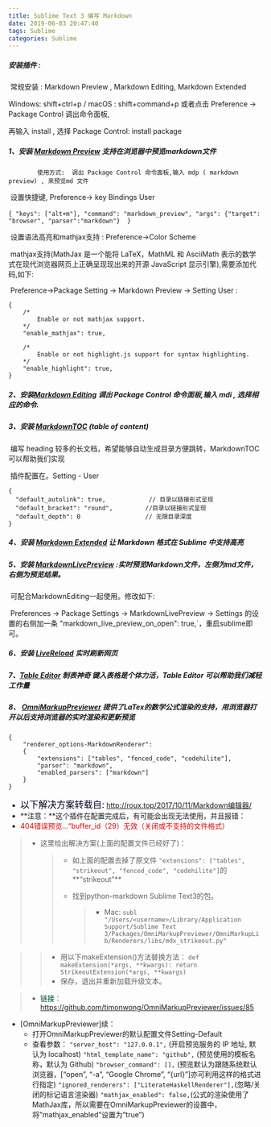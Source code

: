 ```yaml
---
title: Sublime Text 3 编写 Markdown
date: 2019-06-03 20:47:40
tags: Sublime
categories: Sublime
---
```


##### 安装插件 : 

​		常规安装 : Markdown Preview , Markdown Editing, Markdown Extended 

Windows: shift+ctrl+p   /  macOS :  shift+command+p 或者点击 Preference -> Package Control  调出命令面板,

再输入 install , 选择  Package Control: install package

##### 1、安装 [Markdown Preview](https://packagecontrol.io/packages/MarkdownPreview) 支持在浏览器中预览markdown文件

 			使用方式:  调出 Package Control 命令面板,输入 mdp ( markdown preview) , 来预览md 文件


​			 设置快捷键, Preference-> key Bindings User 

​			`{ "keys": ["alt+m"], "command": "markdown_preview", "args": {"target": "browser", "parser":"markdown"}  }`

​			设置语法高亮和mathjax支持 : Preference->Color Scheme 

​			mathjax支持(MathJax 是一个能将 LaTeX，MathML 和 AsciiMath 表示的数学式在现代浏览器网页上正确呈现现出来的开源 JavaScript 显示引擎),需要添加代码,如下:

​			Preference->Package Setting -> Markdown Preview -> Setting User :

	{
	    /*
	        Enable or not mathjax support.
	    */
	    "enable_mathjax": true,
	
	    /*
	        Enable or not highlight.js support for syntax highlighting.
	    */
	    "enable_highlight": true,
	}

##### 2、安装[Markdown Editing](https://packagecontrol.io/packages/MarkdownEditing) 调出 Package Control 命令面板,输入 mdi , 选择相应的命令.		

##### 3、安装 [MarkdownTOC](https://packagecontrol.io/packages/MarkdownTOC)   (table of content)   

​		编写 heading 较多的长文档，希望能够自动生成目录方便跳转，MarkdownTOC 可以帮助我们实现

​		插件配置在。Setting - User

```
{
  "default_autolink": true,            // 目录以链接形式呈现
  "default_bracket": "round",         //目录以链接形式呈现
  "default_depth": 0                  // 无限目录深度
}
```

##### 4、安装 [Markdown Extended](https://packagecontrol.io/packages/Markdown%20Extended)  让 Markdown 格式在 Sublime 中支持高亮

##### 5、安装 [MarkdownLivePreview](https://packagecontrol.io/packages/MarkdownLivePreview) :实时预览Markdown文件，左侧为md文件，右侧为预览结果。

​	可配合MarkdownEditing一起使用。修改如下:

​	Preferences -> Package Settings -> MarkdownLivePreview -> Settings 的设置的右侧加一条 "markdown_live_preview_on_open": true,`，重启sublime即可。

##### 6、安装  [LiveReload](https://packagecontrol.io/packages/LiveReload) 实时刷新网页

##### 7、[Table Editor](https://packagecontrol.io/packages/Table%20Editor) 制表神奇 键入表格是个体力活，Table Editor 可以帮助我们减轻工作量

##### 8、 [OmniMarkupPreviewer](https://packagecontrol.io/packages/OmniMarkupPreviewer) 提供了LaTex的数学公式渲染的支持，用浏览器打开以后支持浏览器的实时渲染和更新预览

```
{
    "renderer_options-MarkdownRenderer":
    {
        "extensions": ["tables", "fenced_code", "codehilite"],
    	"parser": "markdown",
    	"enabled_parsers": ["markdown"]
	}
}
```

-  <font color=rgb(0,255,255) size="4">以下解决方案转载自:</font> http://roux.top/2017/10/11/Markdown编辑器/
- **注意：**这个插件在配置完成后，有可能会出现无法使用，并且报错：
-  <font color="#dd0000">404错误预览...“buffer_id（29）无效（关闭或不支持的文件格式）</font>

> - 这里给出解决方案(上面的配置文件已经好了)：
>
>   > - 如上面的配置去掉了原文件 `"extensions": ["tables", "strikeout", "fenced_code", "codehilite"]`的**“strikeout”**
>   >
>   > - 找到python-markdown Sublime Text3的包。
>   >
>   >   > - Mac: `subl "/Users/<username>/Library/Application Support/Sublime Text 3/Packages/OmniMarkupPreviewer/OmniMarkupLib/Renderers/libs/mdx_strikeout.py"`

> > - 用以下makeExtension()方法替换方法：
> >   `def makeExtension(*args, **kwargs): return StrikeoutExtension(*args, **kwargs)`
> > - 保存，退出并重新加载升级文本。

> - <font color= rgb(255,255,200)>链接</font>：https://github.com/timonwong/OmniMarkupPreviewer/issues/85

- [OmniMarkupPreviewer]续：
  - 打开OmniMarkupPreviewer的默认配置文件Setting-Default
  - 查看参数：
    `"server_host": "127.0.0.1",` (开启预览服务的 IP 地址, 默认为 localhost)
    `"html_template_name": "github",` (预览使用的模板名称，默认为 Github)
    `"browser_command": [],` (预览默认为跟随系统默认浏览器，[“open”, “-a”, “Google Chrome”, “{url}”]亦可利用这样的格式进行指定)
    `"ignored_renderers": ["LiterateHaskellRenderer"],`(忽略/关闭的标记语言渲染器)
    `"mathjax_enabled": false,`(公式的渲染使用了MathJax库，所以需要在OmniMarkupPreviewer的设置中，将”mathjax_enabled”设置为“true”)

